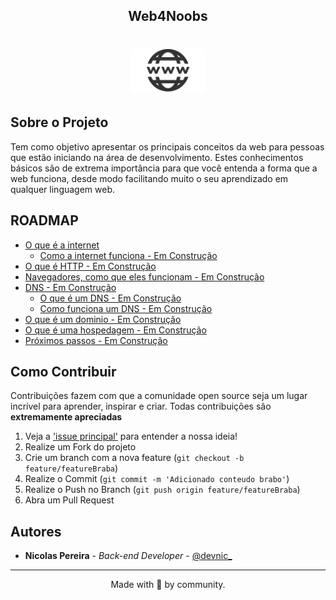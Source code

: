 <!-- Title -->
<h2 align="center">Web4Noobs</h2>

<p align="center">
  <h1 align="center"><img src="./assets/logo.png" alt="Imagem da linguagem" width="120"></h1>
</p>    
 <!-- ABOUT THE PROJECT -->

## Sobre o Projeto
Tem como objetivo apresentar os principais conceitos da web para pessoas que estão iniciando na área de desenvolvimento. 
Estes conhecimentos básicos são de extrema importância para que você entenda a forma que a web funciona, desde modo
facilitando muito o seu aprendizado em qualquer linguagem web.

<!-- ROADMAP OF PROJECT -->

## ROADMAP

- [O que é a internet](./internet.md)
  - [Como a internet funciona - Em Construção](link-segunda-parte)
- [O que é HTTP - Em Construção](link-terceira-parte)
- [Navegadores, como que eles funcionam - Em Construção](link-quarta-parte)
- [DNS - Em Construção](link-quinta-parte)
  - [O que é um DNS - Em Construção](link-sub-conteudo)
  - [Como funciona um DNS - Em Construção](link-sub-conteudo)
- [O que é um dominio - Em Construção](link-sexta-parte)
- [O que é uma hospedagem - Em Construção](link-sétima-parte)
- [Próximos passos - Em Construção](link-oitava-parte)
  
  
<!-- CONTRIBUTING -->

## Como Contribuir

Contribuições fazem com que a comunidade open source seja um lugar incrível para aprender, inspirar e criar. Todas contribuições
são **extremamente apreciadas**

1. Veja a ['issue principal'](https://github.com/NicolasPereira/web4noobs/issues/1) para entender a nossa ideia!
2. Realize um Fork do projeto
3. Crie um branch com a nova feature (`git checkout -b feature/featureBraba`)
4. Realize o Commit (`git commit -m 'Adicionado conteudo brabo'`)
5. Realize o Push no Branch (`git push origin feature/featureBraba`)
6. Abra um Pull Request

## Autores

- **Nicolas Pereira** - _Back-end Developer_ - [@devnic_](https://twitter.com/devnic_)

---
<p align="center">Made with 💜 by community.</p> 